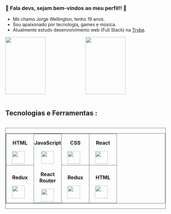 ### 👾 Fala devs, sejam bem-vindos ao meu perfil!! 👾

- Me chamo Jorge Wellington, tenho 19 anos.
- Sou apaixonado por tecnologia, games e música.
- Atualmente estudo desenvolvimento web (Full Stack) na <a href='https://www.betrybe.com/?utm_term=trybe&utm_campaign=*%5BSearch%5D+Brand_BRA&utm_source=adwords&utm_medium=ppc&hsa_acc=1466424558&hsa_cam=12085736593&hsa_grp=146119280611&hsa_ad=617838452283&hsa_src=g&hsa_tgt=kwd-372340162995&hsa_kw=trybe&hsa_mt=e&hsa_net=adwords&hsa_ver=3&gclid=Cj0KCQiAtICdBhCLARIsALUBFcE5USDFDXta9Qe6w--26TgBicSXnmb92cH77FXJKAktkAjX24iiva8aApLfEALw_wcB'>Trybe</a>.

<div style="display: flex; justify-content: center; width: 100%;">
<img height="180em" width="50%" src="https://github-readme-stats.vercel.app/api?username=Cozmu&show_icons=true&theme=midnight-purple"/>
<img height="180em" width="50%" src="https://github-readme-stats.vercel.app/api/top-langs/?username=Cozmu&layout=compact&theme=midnight-purple"/>
</div>

</br>

## Tecnologias e Ferramentas :

</br>

<main style="border: 1px solid #6c757d; display:flex; justify-content: center;">
  <table style="border: 1px solid #6c757d;">
    <tbody>
      <tr>
        <td style="border: 1px solid #6c757d;" width="70px">
          <p style="text-align: center;"><b>HTML</p>
          <img width="40px" style="margin-left: 10px;" src="https://cdn.jsdelivr.net/gh/devicons/devicon/icons/html5/html5-original.svg" />
        </td>
        <td style="display: flex; justify-content: center; align-items: center; flex-direction: column;" width="70px">
          <p style="text-align: center;"><b>JavaScript</p>
          <img width="40px" src="https://cdn.jsdelivr.net/gh/devicons/devicon/icons/javascript/javascript-original.svg" />
        </td>
        <td style="border: 1px solid #6c757d;" width="70px">
          <p style="text-align: center;"><b>CSS</p>
          <img width="40px" style="margin-left: 10px;" src="https://cdn.jsdelivr.net/gh/devicons/devicon/icons/css3/css3-original.svg" />
        </td>
        <td style="border: 1px solid #6c757d;" width="70px">
          <p style="text-align: center;"><b>React</p>
          <img width="40px" style="margin-left: 10px;" src="https://cdn.jsdelivr.net/gh/devicons/devicon/icons/react/react-original.svg" />
        </td>
      </tr>
      <tr>
         <td style="border: 1px solid #6c757d;" width="70px">
          <p style="text-align: center;"><b>Redux</p>
          <img width="40px" style="margin-left: 10px;" src="https://cdn.jsdelivr.net/gh/devicons/devicon/icons/redux/redux-original.svg" />
        </td>
        <td style=" display: flex; justify-content: space-between; align-items: center; flex-direction: column;" width="70px">
          <p style="text-align: center;"><b>React Router</p>
          <img width="40px" src="https://reactrouter.com/_brand/react-router-mark-color.png" />
        </td>
        <td style="border: 1px solid #6c757d;" width="70px">
          <p style="text-align: center;"><b>Redux</p>
          <img width="40px" style="margin-left: 10px;" src="https://cdn.jsdelivr.net/gh/devicons/devicon/icons/redux/redux-original.svg" />
        </td>
        <td style="border: 1px solid #6c757d;" width="70px">
          <p style="text-align: center;"><b>HTML</p>
          <img width="40px" style="margin-left: 10px;" src="https://cdn.jsdelivr.net/gh/devicons/devicon/icons/html5/html5-original.svg" />
        </td>
      </tr>
    </tbody>
  </table>
</main>

          





